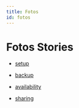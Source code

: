 ```yaml
---
title: Fotos
id: fotos
---
```


# Fotos Stories

  * [setup](./fotos/setup)

  * [backup](./fotos/backup)

  * [availability](./fotos/availability)

  * [sharing](./fotos/setup)
